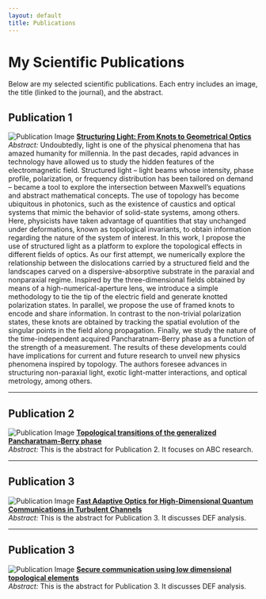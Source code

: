 ```yaml
---
layout: default
title: Publications
---
```


# My Scientific Publications

Below are my selected scientific publications. Each entry includes an image, the title (linked to the journal), and the abstract.

## Publication 1
![Publication Image](assets/images/publication1.jpg)
[**Structuring Light: From Knots to Geometrical Optics**]([https://journalwebsite.com/publication1](https://ruor.uottawa.ca/items/52c7e55e-765c-469c-86d4-c253824a86b5))  
_Abstract:_ Undoubtedly, light is one of the physical phenomena that has amazed humanity for millennia. In the past decades, rapid advances in technology have allowed us to study the
hidden features of the electromagnetic field. Structured light – light beams whose intensity, phase profile, polarization, or frequency distribution has been tailored on demand – became
a tool to explore the intersection between Maxwell’s equations and abstract mathematical concepts. The use of topology has become ubiquitous in photonics, such as the existence of caustics and optical systems that mimic the behavior of solid-state systems, among others. Here, physicists have taken advantage of quantities that stay unchanged under deformations, known as topological invariants, to obtain information regarding the nature of the system of interest.
In this work, I propose the use of structured light as a platform to explore the topological effects in different fields of optics. As our first attempt, we numerically explore the relationship between the dislocations carried by a structured field and the landscapes carved on a dispersive-absorptive substrate in the paraxial and nonparaxial regime. Inspired by the three-dimensional fields obtained by means of a high-numerical-aperture lens, we introduce a simple methodology to tie the tip of the electric field and generate knotted polarization states. In parallel, we propose the use of framed knots to encode and share information. In contrast to the non-trivial polarization states, these knots are obtained by tracking the spatial evolution of the singular points in the field along propagation. Finally, we study the nature of the time-independent acquired Pancharatnam-Berry phase as a function of the strength of a measurement. The results of these developments could have implications for current and future research to unveil new physics phenomena inspired by topology. The authors foresee advances in structuring non-paraxial light, exotic light-matter interactions, and optical metrology, among others.

---

## Publication 2
![Publication Image](assets/images/publication2.jpg)
[**Topological transitions of the generalized Pancharatnam-Berry phase**](https://journalwebsite.com/publication2)  
_Abstract:_ This is the abstract for Publication 2. It focuses on ABC research.

---

## Publication 3
![Publication Image](assets/images/publication3.jpg)
[**Fast Adaptive Optics for High-Dimensional Quantum Communications in Turbulent Channels**](https://journalwebsite.com/publication3)  
_Abstract:_ This is the abstract for Publication 3. It discusses DEF analysis.

---

## Publication 3
![Publication Image](assets/images/publication3.jpg)
[**Secure communication using low dimensional topological elements**](https://journalwebsite.com/publication3)  
_Abstract:_ This is the abstract for Publication 3. It discusses DEF analysis.
